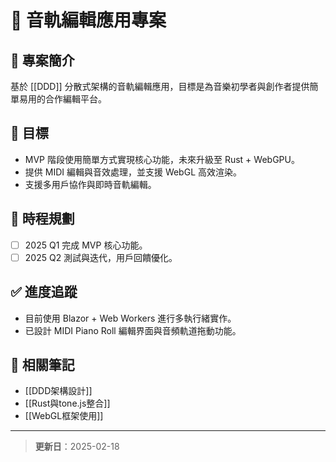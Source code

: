 # 🎵 音軌編輯應用專案

## 📝 專案簡介
基於 [[DDD]] 分散式架構的音軌編輯應用，目標是為音樂初學者與創作者提供簡單易用的合作編輯平台。

## 🎯 目標
- MVP 階段使用簡單方式實現核心功能，未來升級至 Rust + WebGPU。
- 提供 MIDI 編輯與音效處理，並支援 WebGL 高效渲染。
- 支援多用戶協作與即時音軌編輯。

## 📅 時程規劃
- [ ] 2025 Q1 完成 MVP 核心功能。
- [ ] 2025 Q2 測試與迭代，用戶回饋優化。

## ✅ 進度追蹤
- 目前使用 Blazor + Web Workers 進行多執行緒實作。
- 已設計 MIDI Piano Roll 編輯界面與音頻軌道拖動功能。

## 🔗 相關筆記
- [[DDD架構設計]]
- [[Rust與tone.js整合]]
- [[WebGL框架使用]]

---
> **更新日**：2025-02-18
